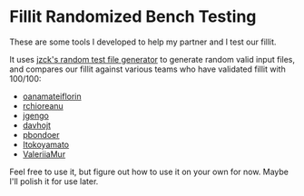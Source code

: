 # Fillit Randomized Bench Testing

These are some tools I developed to help my partner and I test our fillit. 

It uses [jzck's random test file generator](https://github.com/jzck/fillit-tests) to generate random valid input files, and compares our fillit against various teams who have validated fillit with 100/100:
 - [oanamateiflorin](https://github.com/oanamateiflorin/Fillit)
 - [rchioreanu](https://github.com/rchioreanu/fillit)
 - [jgengo](https://github.com/jgengo/42-Fillit)
 - [davhojt](https://github.com/davhojt/fillit)
 - [pbondoer](https://github.com/pbondoer/42-fillit)
 - [Itokoyamato](https://github.com/Itokoyamato/42_projects)
 - [ValeriiaMur](https://github.com/ValeriiaMur/Fillit_42)

Feel free to use it, but figure out how to use it on your own for now. Maybe I'll polish it for use later.
